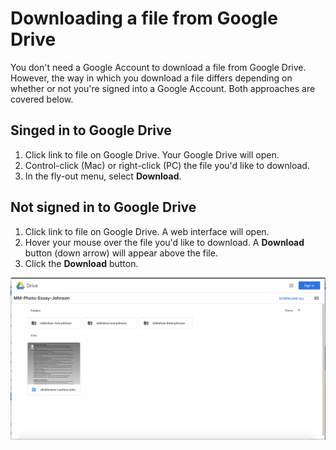# Downloading a file from Google Drive

You don't need a Google Account to download a file from Google Drive. However, the way in which you download a file differs depending on whether or not you're signed into a Google Account. Both approaches are covered below.

## Singed in to Google Drive

1. Click link to file on Google Drive. Your Google Drive will open.
2. Control-click (Mac) or right-click (PC) the file you'd like to download.&#x20;
3. In the fly-out menu, select **Download**.

## Not signed in to Google Drive

1. Click link to file on Google Drive. A web interface will open.
2. Hover your mouse over the file you'd like to download. A **Download** button (down arrow) will appear above the file.
3. Click the **Download** button.&#x20;

![](../.gitbook/assets/downloading-a-file-google-drive-not-signed-in.png)
